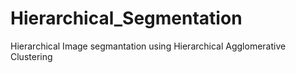 # Hierarchical_Segmentation
Hierarchical Image segmantation using Hierarchical Agglomerative Clustering
